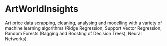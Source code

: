 # ArtWorldInsights
Art price data scrapping, cleaning, analysing and modelling with a variety of machine learning algorithms (Ridge Regression, Support Vector Regression, Random Forests (Bagging and Boosting of Decision Trees), Neural Networks).
